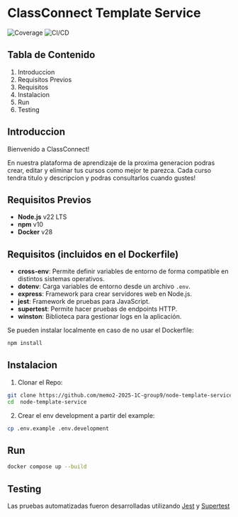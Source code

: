 # ClassConnect Template Service

![Coverage](https://img.shields.io/badge/Coverage-%25-brightgreen)
![CI/CD](https://github.com/laufrance/test-again/actions/workflows/cicd.yml/badge.svg)

## Tabla de Contenido
1. Introduccion
2. Requisitos Previos
3. Requisitos
4. Instalacion
5. Run
6. Testing

## Introduccion
Bienvenido a ClassConnect!

En nuestra plataforma de aprendizaje de la proxima generacion
podras crear, editar y eliminar tus cursos como mejor te parezca.
Cada curso tendra titulo y descripcion y podras consultarlos cuando gustes!

## Requisitos Previos
- **Node.js** v22 LTS
- **npm** v10
- **Docker** v28

## Requisitos (incluidos en el Dockerfile)

- **cross-env**: Permite definir variables de entorno de forma compatible en distintos sistemas operativos.  
- **dotenv**: Carga variables de entorno desde un archivo `.env`.  
- **express**: Framework para crear servidores web en Node.js.  
- **jest**: Framework de pruebas para JavaScript.  
- **supertest**: Permite hacer pruebas de endpoints HTTP.  
- **winston**: Biblioteca para gestionar logs en la aplicación.  


Se pueden instalar localmente en caso de no usar el Dockerfile:
```sh
npm install
```

## Instalacion
1. Clonar el Repo:
```sh
git clone https://github.com/memo2-2025-1C-group9/node-template-service
cd  node-template-service
```

2. Crear el env development a partir del example:
```sh
cp .env.example .env.development
```

## Run
```sh
docker compose up --build
```

## Testing

Las pruebas automatizadas fueron desarrolladas utilizando [Jest](https://jestjs.io/docs/getting-started) y [Supertest](https://www.npmjs.com/package/supertest)
